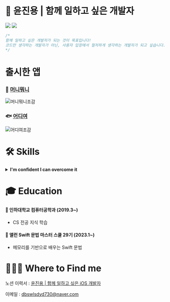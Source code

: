 # 🍎 윤진용 | 함께 일하고 싶은 개발자
<img src="https://img.shields.io/badge/Swift-F05138?style=for-the-badge&logo=Swift&logoColor=white"> <img src="https://img.shields.io/badge/UIKit-2396F3?style=for-the-badge&logo=UIKit&logoColor=white">

```swift
/*
함께 일하고 싶은 개발자가 되는 것이 목표입니다!
코드만 생각하는 개발자가 아닌, 사용자 입장에서 철저하게 생각하는 개발자가 되고 싶습니다.
*/
```

# 출시한 앱
### 🐽 [머니뭐니](https://github.com/jinyongyun/WHAT_IS_MONEY_IOS)
![머니뭐니조감](https://github.com/jinyongyun/jinyongyun/assets/102133961/70f1051b-6063-4864-bc47-6d7255ada512)

### 🐟 [어디여](https://github.com/jinyongyun/Eodiyeo)
![어디여조감](https://github.com/jinyongyun/jinyongyun/assets/102133961/20d0eeeb-fc93-43f6-b97a-e8ab3a0a1299)




# 🛠  Skills
<details>
<summary><b>I'm confident I can overcome it</b></summary>
  <br>
<div markdown="1">

**Swift**

- Swift의 기본 문법을 이해하고 사용합니다.
- 동기 / 비동기 처리와 GCD(Grand Central Dispatch)를 이해하고 있습니다.
- ARC 작동 방식을 이해하고 있습니다.
- 에러처리, 네트워킹, 제네릭 문법에 대해 이해하고 사용합니다.

**iOS / UIKit**

- 2개의 앱 출시를 진행한 경험이 있습니다.
- AutoLayout을 활용한 개발이 가능하며, Storyboard를 통한 UI개발과 Code를 통한 UI개발 모두 가능합니다.
- Modulization에 대한 이해와 경험을 가지고 있습니다.

**iOS / SwiftUI**

- 선언형 UI 개발 방식인 SwiftUI를 이용해 자산관리 샘플 앱을 만든 경험이 있습니다.
- SwiftUI를 이용해서 복잡한 레이아웃의 앱을 구성할 수 있습니다.

**iOS / Architecture**

- MVC 패턴으로 앱과 샘플앱을 다수 제작한 바 있습니다.
- MVC와 MVVM 패턴의 차이를 설명할 수 있습니다.

**iOS 프레임워크, 라이브러리**

- **UIKit, SwiftUI** - UIKit과 SwiftUI를 활용하여 앱을 개발할 수 있습니다.
- **SnapKit** - AutoLayout을 손쉽게 구현할 수 있습니다.
- **CoreLocation** - 사용자의 위치를 실시간으로 가져올 수 있습니다.
- **AlamoFire** - URLSession보다 코드를 더 가독성 있게 사용하며 api통신을 할 수있습니다.
- **KingFisher** - 이미지를 캐싱하여 재접근시 이미지 로딩 시간을 줄여서 사용할 수 있습니다.
- **Firebase** - Firebase를 사용하여 데이터를 Firebase 서버에 저장,삭제,수정,조회 할 수 있습니다.
- **UserNotifications** - 사용자가 지정한 notificationRequest를 UNCenter에 등록하고 알림을 불러올 수 있습니다.
- **UICollectionViewCompositionalLayout** - ****UICollectionViewController의 section 별 복잡한 레이아웃을 구현할 수 있습니다.

</div>
</details>


# 🎓 Education

#### 🌴 인하대학교 컴퓨터공학과 (2019.3~)

+ CS 전공 지식 학습

#### 🍎 앨런 Swift 문법 마스터 스쿨 29기 (2023.1~)

+ 메모리를 기반으로 배우는 Swift 문법


# 🙋🏻‍♂️ Where to Find me 
노션 이력서 : [윤진용 | 함께 일하고 싶은 iOS 개발자](https://www.notion.so/iOS-04886ec6e85a4487bf03ec392e407663?pvs=21)

이메일 : dbswlsdyd730@naver.com
